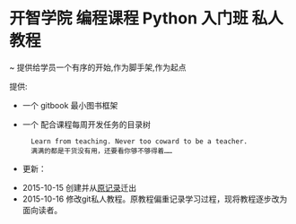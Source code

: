 # 开智学院 编程课程 Python 入门班 私人教程
~ 提供给学员一个有序的开始,作为脚手架,作为起点


提供:

- 一个 gitbook 最小图书框架
- 一个 配合课程每周开发任务的目录树

        Learn from teaching. Never too coward to be a teacher.
        满满的都是干货没有用，还要看你够不够得着……
- 更新：
+ 2015-10-15 创建并从[原记录](https://www.gitbook.com/book/wwshen/ommooc2python)迁出
+ 2015-10-16 修改git私人教程。原教程偏重记录学习过程，现将教程逐步改为面向读者。
